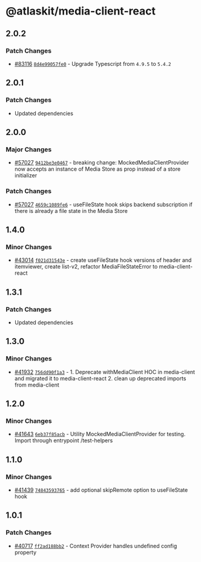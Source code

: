 # @atlaskit/media-client-react

## 2.0.2

### Patch Changes

- [#83116](https://stash.atlassian.com/projects/CONFCLOUD/repos/confluence-frontend/pull-requests/83116) [`8d4e99057fe0`](https://stash.atlassian.com/projects/CONFCLOUD/repos/confluence-frontend/commits/8d4e99057fe0) - Upgrade Typescript from `4.9.5` to `5.4.2`

## 2.0.1

### Patch Changes

- Updated dependencies

## 2.0.0

### Major Changes

- [#57027](https://stash.atlassian.com/projects/CONFCLOUD/repos/confluence-frontend/pull-requests/57027) [`9412be3e0467`](https://stash.atlassian.com/projects/CONFCLOUD/repos/confluence-frontend/commits/9412be3e0467) - breaking change: MockedMediaClientProvider now accepts an instance of Media Store as prop instead of a store initializer

### Patch Changes

- [#57027](https://stash.atlassian.com/projects/CONFCLOUD/repos/confluence-frontend/pull-requests/57027) [`4659c1089fe6`](https://stash.atlassian.com/projects/CONFCLOUD/repos/confluence-frontend/commits/4659c1089fe6) - useFileState hook skips backend subscription if there is already a file state in the Media Store

## 1.4.0

### Minor Changes

- [#43014](https://bitbucket.org/atlassian/atlassian-frontend/pull-requests/43014) [`f021d31543e`](https://bitbucket.org/atlassian/atlassian-frontend/commits/f021d31543e) - create useFileState hook versions of header and itemviewer, create list-v2, refactor MediaFileStateError to media-client-react

## 1.3.1

### Patch Changes

- Updated dependencies

## 1.3.0

### Minor Changes

- [#41932](https://bitbucket.org/atlassian/atlassian-frontend/pull-requests/41932) [`756dd90f1a3`](https://bitbucket.org/atlassian/atlassian-frontend/commits/756dd90f1a3) - 1. Deprecate withMediaClient HOC in media-client and migrated it to media-client-react 2. clean up deprecated imports from media-client

## 1.2.0

### Minor Changes

- [#41643](https://bitbucket.org/atlassian/atlassian-frontend/pull-requests/41643) [`6eb37f85acb`](https://bitbucket.org/atlassian/atlassian-frontend/commits/6eb37f85acb) - Utility MockedMediaClientProvider for testing. Import through entrypoint /test-helpers

## 1.1.0

### Minor Changes

- [#41439](https://bitbucket.org/atlassian/atlassian-frontend/pull-requests/41439) [`74843593765`](https://bitbucket.org/atlassian/atlassian-frontend/commits/74843593765) - add optional skipRemote option to useFileState hook

## 1.0.1

### Patch Changes

- [#40717](https://bitbucket.org/atlassian/atlassian-frontend/pull-requests/40717) [`ff2ad188bb2`](https://bitbucket.org/atlassian/atlassian-frontend/commits/ff2ad188bb2) - Context Provider handles undefined config property
